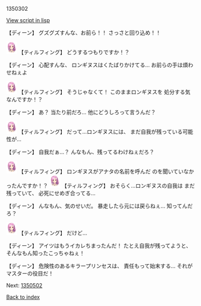 1350302

[View script in lisp](../scripts/1350302.txt)

【ディーン】
グズグズすんな、お前ら！！
さっさと回り込め！！

<img src="../images/units/101411.png" alt="101411.png" height="34"/>
【ティルフィング】
どうするつもりですか！？

【ディーン】
心配すんな、
ロンギヌスはくたばりかけてる…
お前らの手は煩わせねぇよ

<img src="../images/units/101411.png" alt="101411.png" height="34"/>
【ティルフィング】
そうじゃなくて！
このままロンギヌスを
処分する気なんですか！？

【ディーン】
あ？
当たり前だろ…
他にどうしろって言うんだ？

<img src="../images/units/101411.png" alt="101411.png" height="34"/>
【ティルフィング】
だって…ロンギヌスには、
まだ自我が残っている可能性が…

【ディーン】
自我だぁ…？
んなもん、残ってるわけねぇだろ？

<img src="../images/units/101411.png" alt="101411.png" height="34"/>
【ティルフィング】
ロンギヌスがアナタの名前を呼んだ
のを聞いていなかったんですか！？

<img src="../images/units/101411.png" alt="101411.png" height="34"/>
【ティルフィング】
おそらく…ロンギヌスの自我は
まだ残っていて、
必死にせめぎ合ってる…

【ディーン】
んなもん、気のせいだ。
暴走したら元には戻らねぇ…
知ってんだろ？

<img src="../images/units/101411.png" alt="101411.png" height="34"/>
【ティルフィング】
だけど…

【ディーン】
アイツはもうイカレちまったんだ！
たとえ自我が残ってようと、
そんなもん知ったこっちゃねぇ！

【ディーン】
危険性のあるキラープリンセスは、
責任もって始末する…
それがマスターの役目だ！

Next: [1350502](1350502.md)

[Back to index](index.md)
